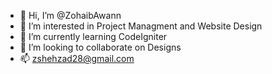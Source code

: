 - 👋 Hi, I’m @ZohaibAwann
- 👀 I’m interested in Project Managment and Website Design
- 🌱 I’m currently learning CodeIgniter
- 💞️ I’m looking to collaborate on Designs
- 📫 zshehzad28@gmail.com

<!---
ZohaibAwann/ZohaibAwann is a ✨ special ✨ repository because its `README.md` (this file) appears on your GitHub profile.
You can click the Preview link to take a look at your changes.
--->
